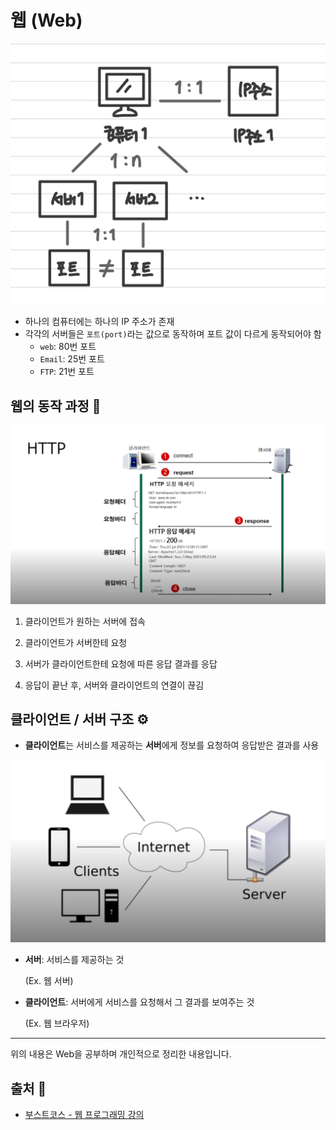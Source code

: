 # 웹 (Web)
<img src="./images/server.jpeg" width="600">

- 하나의 컴퓨터에는 하나의 IP 주소가 존재
- 각각의 서버들은 `포트(port)`라는 값으로 동작하며 포트 값이 다르게 동작되어야 함
  - `web`: 80번 포트
  - `Email`: 25번 포트
  - `FTP`: 21번 포트

## 웹의 동작 과정 💪
<img src="./images/http2.png" width="600">

1. 클라이언트가 원하는 서버에 접속
2. 클라이언트가 서버한테 요청

3. 서버가 클라이언트한테 요청에 따른 응답 결과를 응답
4. 응답이 끝난 후, 서버와 클라이언트의 연결이 끊김

## 클라이언트 / 서버 구조 ⚙️
- **클라이언트**는 서비스를 제공하는 **서버**에게 정보를 요청하여 응답받은 결과를 사용
<img src="./images/server3.png" width="600">

- **서버**: 서비스를 제공하는 것

  (Ex. 웹 서버)

- **클라이언트**: 서버에게 서비스를 요청해서 그 결과를 보여주는 것

  (Ex. 웹 브라우저)

- - -
위의 내용은 Web을 공부하며 개인적으로 정리한 내용입니다.
## 출처 📝
- [부스트코스 - 웹 프로그래밍 강의](https://www.boostcourse.org/web316/lecture/16661?isDesc=false)